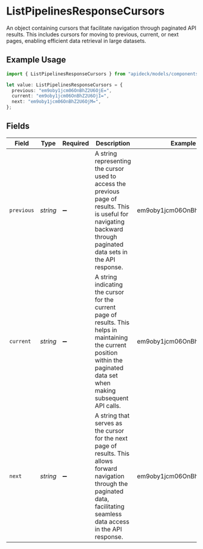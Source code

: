 # ListPipelinesResponseCursors

An object containing cursors that facilitate navigation through paginated API results. This includes cursors for moving to previous, current, or next pages, enabling efficient data retrieval in large datasets.

## Example Usage

```typescript
import { ListPipelinesResponseCursors } from "apideck/models/components";

let value: ListPipelinesResponseCursors = {
  previous: "em9oby1jcm06OnBhZ2U6OjE=",
  current: "em9oby1jcm06OnBhZ2U6OjI=",
  next: "em9oby1jcm06OnBhZ2U6OjM=",
};
```

## Fields

| Field                                                                                                                                                                              | Type                                                                                                                                                                               | Required                                                                                                                                                                           | Description                                                                                                                                                                        | Example                                                                                                                                                                            |
| ---------------------------------------------------------------------------------------------------------------------------------------------------------------------------------- | ---------------------------------------------------------------------------------------------------------------------------------------------------------------------------------- | ---------------------------------------------------------------------------------------------------------------------------------------------------------------------------------- | ---------------------------------------------------------------------------------------------------------------------------------------------------------------------------------- | ---------------------------------------------------------------------------------------------------------------------------------------------------------------------------------- |
| `previous`                                                                                                                                                                         | *string*                                                                                                                                                                           | :heavy_minus_sign:                                                                                                                                                                 | A string representing the cursor used to access the previous page of results. This is useful for navigating backward through paginated data sets in the API response.              | em9oby1jcm06OnBhZ2U6OjE=                                                                                                                                                           |
| `current`                                                                                                                                                                          | *string*                                                                                                                                                                           | :heavy_minus_sign:                                                                                                                                                                 | A string indicating the cursor for the current page of results. This helps in maintaining the current position within the paginated data set when making subsequent API calls.     | em9oby1jcm06OnBhZ2U6OjI=                                                                                                                                                           |
| `next`                                                                                                                                                                             | *string*                                                                                                                                                                           | :heavy_minus_sign:                                                                                                                                                                 | A string that serves as the cursor for the next page of results. This allows forward navigation through the paginated data, facilitating seamless data access in the API response. | em9oby1jcm06OnBhZ2U6OjM=                                                                                                                                                           |